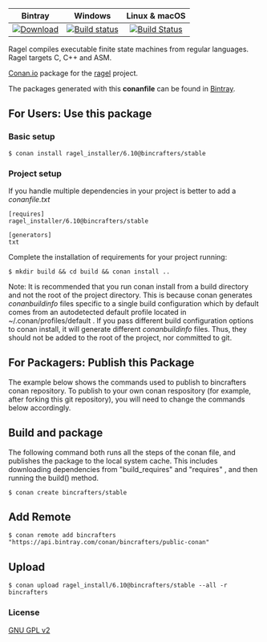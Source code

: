 | Bintray | Windows | Linux & macOS |
|:--------:|:---------:|:-----------------:|
|[![Download](https://api.bintray.com/packages/bincrafters/public-conan/ragel_installer%3Abincrafters/images/download.svg) ](https://bintray.com/bincrafters/public-conan/ragel_installer%3Abincrafters/_latestVersion)|[![Build status](https://ci.appveyor.com/api/projects/status/github/bincrafters/conan-ragel_installer?svg=true)](https://ci.appveyor.com/project/bincrafters/conan-ragel_installer)|[![Build Status](https://travis-ci.com/bincrafters/conan-ragel_installer.svg)](https://travis-ci.com/bincrafters/conan-ragel_installer)|

Ragel compiles executable finite state machines from regular languages. Ragel targets C, C++ and ASM.

[Conan.io](https://conan.io) package for the [ragel](http://www.colm.net/open-source/ragel/) project.

The packages generated with this **conanfile** can be found in [Bintray](https://bintray.com/bincrafters/public-conan/conan-ragel_installer%3Abincrafters).

## For Users: Use this package

### Basic setup

    $ conan install ragel_installer/6.10@bincrafters/stable

### Project setup

If you handle multiple dependencies in your project is better to add a *conanfile.txt*

    [requires]
    ragel_installer/6.10@bincrafters/stable

    [generators]
    txt

Complete the installation of requirements for your project running:

    $ mkdir build && cd build && conan install ..

Note: It is recommended that you run conan install from a build directory and not the root of the project directory.  This is because conan generates *conanbuildinfo* files specific to a single build configuration which by default comes from an autodetected default profile located in ~/.conan/profiles/default .  If you pass different build configuration options to conan install, it will generate different *conanbuildinfo* files.  Thus, they should not be added to the root of the project, nor committed to git.

## For Packagers: Publish this Package

The example below shows the commands used to publish to bincrafters conan repository. To publish to your own conan respository (for example, after forking this git repository), you will need to change the commands below accordingly.

## Build and package

The following command both runs all the steps of the conan file, and publishes the package to the local system cache.  This includes downloading dependencies from "build_requires" and "requires" , and then running the build() method.

    $ conan create bincrafters/stable

## Add Remote

	$ conan remote add bincrafters "https://api.bintray.com/conan/bincrafters/public-conan"

## Upload

    $ conan upload ragel_install/6.10@bincrafters/stable --all -r bincrafters

### License
[GNU GPL v2](https://www.gnu.org/licenses/old-licenses/gpl-2.0.en.html)
